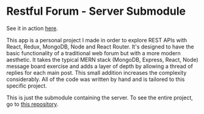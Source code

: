 # Restful Forum - Server Submodule

See it in action [here](https://www.sunkenworld.com/restful-forum).

This app is a personal project I made in order to explore REST APIs with React, Redux, MongoDB, Node and React Router. It's designed to have the basic functionality of a traditional web forum but with a more modern aesthetic. It takes the typical MERN stack (MongoDB, Express, React, Node) message board exercise and adds a layer of depth by allowing a thread of replies for each main post. This small addition increases the complexity considerably. All of the code was written by hand and is tailored to this specific project.

This is just the submodule containing the server. To see the entire project, go to [this repository](https://github.com/mackenziewritescode/restful-forum).
